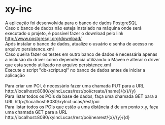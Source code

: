 # xy-inc
A aplicação foi desenvolvida para o banco de dados PostgreSQL<br>
Caso o banco de dados não esteja instalado na máquina onde será executado o projeto, é possível fazer o download pelo link http://www.postgresql.org/download/<br>
Após instalar o banco de dados, atualize o usuário e senha de acesso no arquivo persistence.xml<br>
Caso queira fazer os testes em outro banco de dados é necessária apenas a inclusão do driver como dependência utilizando o Maven e alterar o driver que esta sendo utilizado no arquivo persistence.xml<br>
Execute o script "db-script.sql" no banco de dados antes de iniciar a aplicação<br><br>
Para criar um POI, é necessário fazer uma chamada PUT para a URL http://localhost:8080/xyIncLucas/rest/poi/create/{name}/{x}/{y}<br>
Para listar todos os POIs da base de dados, faça uma chamada GET para a URL http://localhost:8080/xyIncLucas/rest/poi<br>
Para listar todos os POIs que estão a uma distância d de um ponto x,y, faça uma chamada GET para a URL http://localhost:8080/xyIncLucas/rest/poi/nearest/{x}/{y}/{d}
